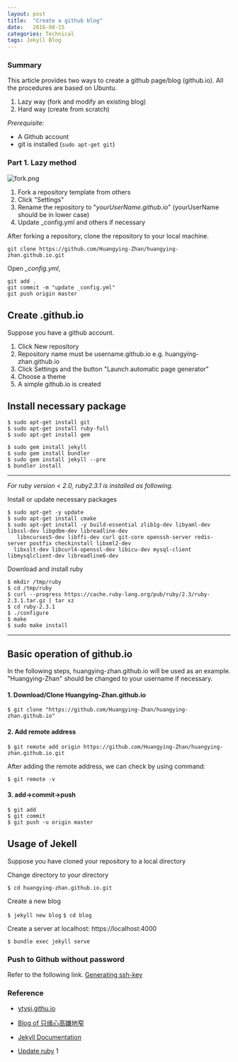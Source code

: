 ```yaml
---
layout: post
title:  "Create a github blog"
date:   2016-08-15
categories: Technical
tags: Jekyll Blog
---
```


### Summary
This article provides two ways to create a github page/blog (github.io). All the procedures are based on Ubuntu.

1. Lazy way (fork and modify an existing blog)
2. Hard way (create from scratch)

*Prerequisite:*
+ A Github account
+ git is installed (`sudo apt-get git`)

### Part 1. Lazy method

![fork.png]({{site.url}}/public/post_resource/Technical/Create_a_github_blog/fork.png)

1. Fork a repository template from others
2. Click "Settings"
3. Rename the repository to "*yourUserName.github.io*" (yourUserName should be in lower case)
4. Update _config.yml and others if necessary

After forking a repository, clone the repository to your local machine.

	git clone https://github.com/Huangying-Zhan/huangying-zhan.github.io.git

Open *_config.yml*, 

```
git add .
git commit -m "update _config.yml"
git push origin master
```


## Create .github.io
Suppose you have a github account.

1. Click New repository
2. Repository name must be username.github.io e.g. huangying-zhan.github.io
3. Click Settings and the button "Launch automatic page generator"
4. Choose a theme
5. A simple github.io is created

## Install necessary package
```
$ sudo apt-get install git
$ sudo apt-get install ruby-full
$ sudo apt-get install gem
    
$ sudo gem install jekyll
$ sudo gem install bundler
$ sudo gem install jekyll --pre
$ bundler install
```

___
*For ruby version < 2.0, ruby2.3.1 is installed as following.*

Install or update necessary packages

```
$ sudo apt-get -y update
$ sudo apt-get install cmake
$ sudo apt-get install -y build-essential zlib1g-dev libyaml-dev libssl-dev libgdbm-dev libreadline-dev
   libncurses5-dev libffi-dev curl git-core openssh-server redis-server postfix checkinstall libxml2-dev 
  libxslt-dev libcurl4-openssl-dev libicu-dev mysql-client libmysqlclient-dev libreadline6-dev  
```

Download and install ruby

```
$ mkdir /tmp/ruby
$ cd /tmp/ruby
$ curl --progress https://cache.ruby-lang.org/pub/ruby/2.3/ruby-2.3.1.tar.gz | tar xz
$ cd ruby-2.3.1
$ ./configure
$ make
$ sudo make install
```
___


## Basic operation of github.io

In the following steps, huangying-zhan.github.io will be used as an example. 
"Huangying-Zhan" should be changed to your username if necessary.

#### 1. Download/Clone Huangying-Zhan.github.io
    
    $ git clone "https://github.com/Huangying-Zhan/huangying-zhan.github.io"
        
#### 2. Add remote address

    $ git remote add origin https://github.com/Huangying-Zhan/huangying-zhan.github.io.git

After adding the remote address, we can check by using command:
        
    $ git remote -v
        
#### 3. add->commit->push
         
    $ git add
    $ git commit
    $ git push -u origin master


## Usage of Jekell

Suppose you have cloned your repository to a local directory

Change directory to your directory

`$ cd huangying-zhan.github.io.git`

Create a new blog

`$ jekyll new blog`
`$ cd blog`

Create a server at localhost: https://localhost:4000

`$ bundle exec jekyll serve`






### Push to Github without password

Refer to the following link.
[Generating ssh-key](https://help.github.com/articles/generating-an-ssh-key/)



### Reference

* [ytysj.githu.io](http://ytysj.github.io/blog/myblog3)

* [Blog of 只缘心高嫌地窄](http://blog.csdn.net/u014015972/article/details/50497254)

* [Jekyll Documentation](https://jekyllrb.com/docs/home/)

* [Update ruby](http://my.oschina.net/fxhover/blog/382634)
1